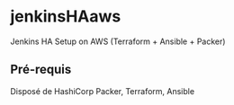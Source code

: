 # jenkinsHAaws
Jenkins HA Setup on AWS (Terraform + Ansible + Packer)
## Pré-requis 
Disposé de HashiCorp Packer, Terraform, Ansible
